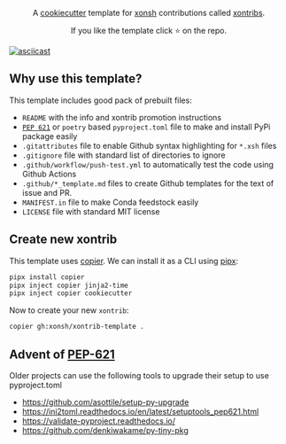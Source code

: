 <p align="center">
A <a href="https://github.com/audreyr/cookiecutter">cookiecutter</a> template for <a href="https://github.com/xonsh/xonsh">xonsh</a> contributions called <a href="https://xon.sh/xontribs.html">xontribs</a>.
</p>

<p align="center">  
If you like the template click ⭐ on the repo.
</p>

[![asciicast](https://asciinema.org/a/499601.svg)](https://asciinema.org/a/499601)

## Why use this template?

This template includes good pack of prebuilt files: 

* `README` with the info and xontrib promotion instructions
* [`PEP 621`](https://peps.python.org/pep-0621/) or `poetry` based `pyproject.toml` file to make and install PyPi package easily 
* `.gitattributes` file to enable Github syntax highlighting for `*.xsh` files
* `.gitignore` file with standard list of directories to ignore
* `.github/workflow/push-test.yml` to automatically test the code using Github Actions
* `.github/*_template.md` files to create Github templates for the text of issue and PR.
* `MANIFEST.in` file to make Conda feedstock easily
* `LICENSE` file with standard MIT license

## Create new xontrib

This template uses [copier](https://copier.readthedocs.io/en/stable/). We can install it as a CLI using [pipx](https://pypa.github.io/pipx/):

```bash
pipx install copier
pipx inject copier jinja2-time
pipx inject copier cookiecutter
```

Now to create your new `xontrib`:

```bash
copier gh:xonsh/xontrib-template .
```

## Advent of [PEP-621](https://peps.python.org/pep-0621/) 

Older projects can use the following tools to upgrade their setup to use pyproject.toml

* https://github.com/asottile/setup-py-upgrade
* https://ini2toml.readthedocs.io/en/latest/setuptools_pep621.html
* https://validate-pyproject.readthedocs.io/
* https://github.com/denkiwakame/py-tiny-pkg
